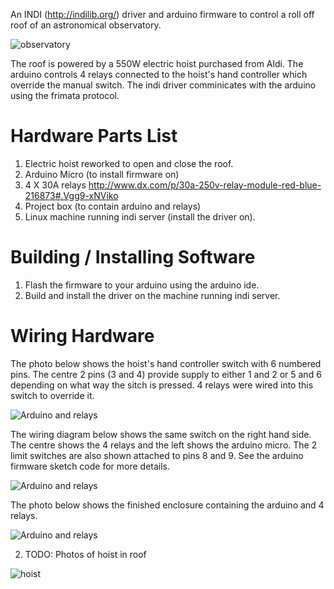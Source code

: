 An INDI (http://indilib.org/) driver and arduino firmware to control a roll off roof of an astronomical observatory.

![observatory](https://pbs.twimg.com/media/CFelQpDW0AEEALn.jpg)

The roof is powered by a 550W electric hoist purchased from Aldi.
The arduino controls 4 relays connected to the hoist's hand controller which override the manual switch.
The indi driver comminicates with the arduino using the frimata protocol.

# Hardware Parts List

1. Electric hoist reworked to open and close the roof.
1. Arduino Micro (to install firmware on)
2. 4 X 30A relays http://www.dx.com/p/30a-250v-relay-module-red-blue-216873#.Vgg9-xNViko
3. Project box (to contain arduino and relays)
4. Linux machine running indi server (install the driver on).

# Building / Installing Software

1. Flash the firmware to your arduino using the arduino ide.
2. Build and install the driver on the machine running indi server.

# Wiring Hardware

The photo below shows the hoist's hand controller switch with 6 numbered pins. The centre 2 pins (3 and 4) provide supply to either 1 and 2 or 5 and 6 depending on what way the sitch is pressed.
4 relays were wired into this switch to override it.

![Arduino and relays](https://raw.githubusercontent.com/dokeeffe/indi-aldiroof/master/docs/hand-control.jpg)

The wiring diagram below shows the same switch on the right hand side. The centre shows the 4 relays and the left shows the arduino micro.
The 2 limit switches are also shown attached to pins 8 and 9. See the arduino firmware sketch code for more details.

![Arduino and relays](https://raw.githubusercontent.com/dokeeffe/indi-aldiroof/master/docs/wiring-diagram.jpg)

The photo below shows the finished enclosure containing the arduino and 4 relays.

![Arduino and relays](https://pbs.twimg.com/media/CQlkj6qUsAElgoM.jpg:large)

2. TODO: Photos of hoist in roof

![hoist](https://pbs.twimg.com/media/Cf_WMwnUMAAqjbK.jpg:large)
